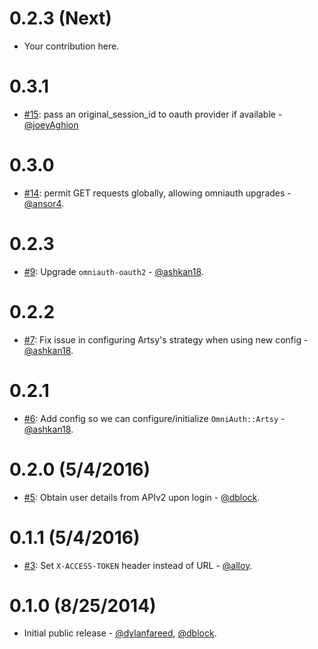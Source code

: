 

0.2.3 (Next)
===========

* Your contribution here.

0.3.1
============
* [#15](https://github.com/artsy/omniauth-artsy/pull/15): pass an original_session_id to oauth provider if available - [@joeyAghion](https://github.com/joeyAghion)

0.3.0
============
* [#14](https://github.com/artsy/omniauth-artsy/pull/14): permit GET requests globally, allowing omniauth upgrades - [@ansor4](https://github.com/ansor4).

0.2.3
============

* [#9](https://github.com/artsy/omniauth-artsy/pull/9): Upgrade `omniauth-oauth2` - [@ashkan18](https://github.com/ashkan18).

0.2.2
============

* [#7](https://github.com/artsy/omniauth-artsy/pull/7): Fix issue in configuring Artsy's strategy when using new config - [@ashkan18](https://github.com/ashkan18).

0.2.1
============

* [#6](https://github.com/artsy/omniauth-artsy/pull/6): Add config so we can configure/initialize `OmniAuth::Artsy` - [@ashkan18](https://github.com/ashkan18).

0.2.0 (5/4/2016)
================

* [#5](https://github.com/artsy/omniauth-artsy/pull/5): Obtain user details from APIv2 upon login - [@dblock](https://github.com/dblock).

0.1.1 (5/4/2016)
================

* [#3](https://github.com/artsy/omniauth-artsy/pull/3): Set `X-ACCESS-TOKEN` header instead of URL - [@alloy](https://github.com/alloy).

0.1.0 (8/25/2014)
=================

* Initial public release - [@dylanfareed](https://github.com/dylanfareed), [@dblock](https://github.com/dblock).
